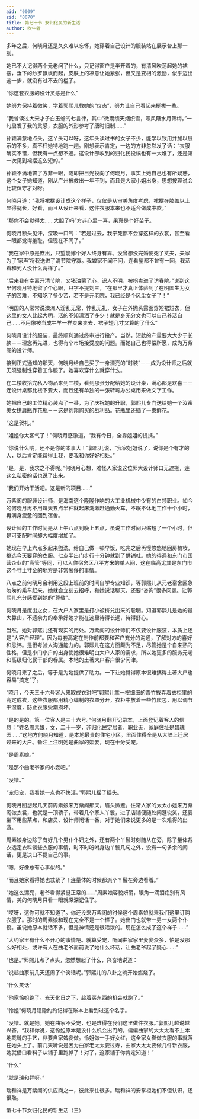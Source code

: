 ```yaml
---
aid: "0009"
zid: "0070"
title: 第七十节 女归化民的新生活
author: 吹牛者
---
```


多年之后，何晓月还是久久难以忘怀，她穿着自己设计的服装站在展示台上那一刻。

她已不大记得两个元老问了什么，只记得窗户是半开着的，有清风吹荡起她的裙摆，垂下的纱罗飘飒而起，皮肤上的凉意让她紧张，但又是变相的激励，似乎迈出这一步，就没有过不去的槛了。

“你这套衣服的设计灵感是什么”

她努力保持着微笑，学着郭熙儿教她的“仪态”，努力让自己看起来挺拔一些。

“我曾读过大宋才子白玉蟾的七言律，其中“微雨绩天烟织雪，寒风簸水月筛梅。”一句启发了我的灵感，衣服的外形参考了唐时旧制……”

孙颖满意地点头，这丫头可以呀，这年头读过书的女子不少，能学以致用并加以展示的不多，真不枉她特地跑一趟。刚想表示肯定，一边的方非忽然发了话：“衣服确实不错，但我有一点想不通。这设计部收到的归化民投稿也有一大堆了，还是第一次见到裙摆这么短的。”

孙颖不满地瞥了方非一眼，随即把目光投向了何晓月，事实上她自己也有所疑惑，这个女子她知道，刚从广州被救出一年不到，而且是大家小姐出身，思想按理说会比较保守才对呀。

何晓月道：“我将裙摆设计成这个样子，仅仅是从审美角度考虑，裙摆在膝盖以上显得腿长，好看，而且从设计来看，这件衣服本来也不适合做成中款。”

“那你不会觉得太……大胆了吗”方非心里一喜，果真是个好苗子。

何晓月额头见汗，深吸一口气：“若是过去，我宁死都不会穿这样的衣裳，甚至看一眼都觉得羞耻，但现在不同了。”

“我在家中原是庶出，只望能嫁个好人终身有靠。没曾想没完婚便死了丈夫，夫家为了‘家声’将我送进了清节院守寡。我娘家不闻不问，连看望都不曾有一回，我活着和死人没什么两样了。”

“后来我有幸离开清节院，又猪油蒙了心，识人不明，被拐卖进了访春院。”说到这里何晓月特地留了个心眼，只字不提刘三，“在那里才真正体验到了在明国生为女子的苦难，不知吃了多少苦，若不是元老院，我已经是个风尘女子了！”

“明国的人常常说澳洲人淫乱无常，悖乱无礼，女子在外抛头露面穿短裙短衣，但这里的女人比起大明，活的不知潇洒了多少！就是身无分文也可以自己养活自己……不用像被当成牛羊一样卖来卖去，裙子短几寸又算的了什么”

何晓月设计的服装，最终顺利通过终审进行投产。当然，短款的产量要大大少于长款－－理念再先进，也得有个市场接受度的问题。而她自己也得偿所愿，成为万紫阁的设计师。

接到正式通知的那天，何晓月给自己买了一身漂亮的“时装”－－成为设计师之后就无须强制性穿着工作服了。她喜欢穿什么就穿什么。

在二楼收拾完私人物品来到三楼，看到那张分配给她的设计桌，满心都是欢喜－－连设计桌都比楼下要大，而且还有单独的一张转弯办公桌用来做文字工作。

她把自己的工位精心装点了一番，为了庆祝她的升职，郭熙儿专门送给她一个汝窑美女拱肩瓶作花瓶－－这是刘翔购买的战利品。花瓶里还插了一束鲜花。



“这是贺礼。”

“姐姐你太客气了！”何晓月感激道，“我有今日，全靠姐姐的提携。”

“你说什么呐，还不是你的本事大！”郭熙儿说，“我家姐姐说了，说你是个有才的人，以后肯定能帮得上我，要我和你好好相处。”

“是，是，我求之不得呢。”何晓月心想，难怪人家说这位郭大设计师口无遮拦，连这么私密的话也说了出来。

“我们开始干活吧。这是新的项目……”

万紫阁的服装设计师，是海南这个隆隆作响的大工业机械中少有的白领职业。如今的何晓月再不用每天五点半钟就起床洗漱赶通勤火车，不眠不休地工作十个小时，再满身疲惫的回到宿舍。

设计师的工作时间是从上午八点到晚上五点，虽说工作时间只缩短了一个小时，但是可支配时间却大幅度增加了。

她现在早上六点多起来盥洗，给自己做一顿早饭，吃完之后再慢悠悠地回房梳妆，挑选今天要穿的衣服。七点半出门步行十分钟就到了供销社。她的待遇和东门市国营企业的“高管”等同，可以入住宿舍区八平方米的单人间，这在临高尤其是东门市这个寸土寸金的地方是非常奢侈的事情。

八点之前何晓月会利用这段上班前的时间自学专业知识，等郭熙儿从元老宿舍区急匆匆的乘车赶来，她就会立刻去招呼，和她说话聊天，还要“咨询”很多问题。让郭熙儿充分感受到她的“尊敬”。

何晓月是庶出之女，在大户人家里是打小被挤兑出来的聪明。知道郭熙儿是她的最大靠山，不遗余力的奉承好她才能在这里待得长远，待得舒心。

当然，她对郭熙儿还有现实的用处。万紫阁的设计师们不仅要设计服装，本质上还是“大客户经理”。因为每套高定在制作前都要和客户充分的沟通，了解对方的喜好和忌讳。是很考验人沟通能力的。郭熙儿在这方面颇为不足，尽管她是个自来熟的性格，但是小门小户的出身使她很难明白大户人家的需求，所以她更多的服务元老和高级归化民干部的眷属。本地的土著大户客户很少问津。

何晓月来了之后，等于是为她提供了助力。一下让她觉得原本很难搞得土著大户也容易“搞定”了。

“晓月，今天三十六号客人来取成衣对吧”郭熙儿拿一根细细的青竹拨弄着衣柜里的高定成衣，这些衣服都用精心编制的衣罩分开，衣柜中放着一些竹炭包，用以调节干湿度，防止衣服受潮损坏。

“是的是的。第一位客人是三十六号。”何晓月翻开记录本，上面登记着客人的信息：“姓名周素娘，女，二十一岁，非归化民定居者，职业无，家庭住址是碧瑰园……”这地方何晓月知道，是本地最贵的住宅小区。里面住得全是从大陆上迁居过来的大户。备注上注明她是曲家的姬妾，现在十分受宠。

“是周素娘。”

“是那个曲老爷家的小妾吧。”

“没错。”

“宠归宠，我看她一点也不快活。”郭熙儿摇了摇头。

何晓月回想起几天前周素娘来万紫阁那天，眉头微蹙。往常人家的太太小姐来万紫阁做衣裳，也就是一顶轿子，带着几个家人丫鬟，进了店铺便随处闲逛说笑，还要坐下用些茶点，和店员、设计师闲话一番，对于她们来说更多的是一次难得的出游。

周素娘身边除了有好几个男仆仆妇之外，还有两个丫鬟时刻随从在旁，除了量体裁衣选定衣料谈些衣服的事情，时不时吩咐身边丫鬟几句之外，没有一句多余的闲话，更是决口不提自己的事。

“嗯，好像总有心事似的。”

“而且她家看得她也忒紧了！连量体的时候都派个丫鬟在旁边看着。”

“她这么漂亮，老爷看得紧挺正常的……”周素娘容貌妍丽，眼角一滴泪痣别有风情，美的何晓月只看一眼就深深记住了。

“哎呀，这你可就不知道了。你还没来万紫阁的时候这个周素娘就来我们这里订购衣服了。那时的周素娘和现在完全不是一个样子。她出门也就带一男一女两个仆役。虽说她原本就话不多，但是神情还是很活泼的。现在怎么成了这个样子……”

“大约家里有什么不开心的事情吧。就算受宠，听闻曲家家里妻妾众多，怕是没那么好相处，或许有人在曲老爷面前说了她什么坏话，让曲老爷起了疑心……”

“也是。”郭熙儿点了点头，忽然想起了什么，兴奋地说道：

“说起曲家前几天还闹了个笑话呢。”郭熙儿的八卦之魂开始燃烧了。

“什么笑话”

“他家怜姐跑了。光天化日之下，趁着买东西的机会就跑了。”

“怜姐”何晓月隐隐约约记得在账本上看到过这个名字。

“没错。就是她。她在曲家不受宠，也是难得在我们这里做件衣服。”郭熙儿越说越兴奋，“我和你说，这怜姐原本是没什么机会出门的。偏偏曲家的大太太看不上本地裁缝的手艺，非要自家婢妾做。怜姐做一手好女红，这全家女眷做衣服的事就落在她头上了。前几天听说是因为曲家老太太要过寿，曲家大太太要做几件新衣服，她就借口看料子从铺子里跑掉了！对了，这家铺子你肯定知道！”

“什么”

“就是瑞和祥呀。”

瑞和祥是万紫阁的供应商之一，彼此来往很多。瑞和祥的安掌柜她们不但认识，还很熟。

第七十节女归化民的新生活（三）


